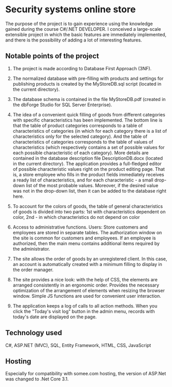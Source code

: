 # Security systems online store

The purpose of the project is to gain experience using the knowledge gained during the course C#/.NET DEVELOPER.
I conceived a large-scale extensible project in which the basic features are immediately implemented, and there is the possibility of adding a lot of interesting features.

## Notable points of the project 

1. The project is made according to Database First Approach (3NF).

2. The normalized database with pre-filling with products and settings for publishing products is created by the MyStoreDB.sql script (located in the current directory). 

4. The database schema is contained in the file MyStoreDB.pdf (created in the dbForge Studio for SQL Server Enterprise). 

3. The idea of a convenient quick filling of goods from different categories with specific characteristics has been implemented. The bottom line is that the table of product categories corresponds to a table of characteristics of categories (in which for each category there is a list of characteristics only for the selected category). And the table of characteristics of categories corresponds to the table of values of characteristics (which respectively contains a set of possible values for each possible characteristic of each category). More details are contained in the database description file DescriptionDB.docx (located in the current directory).
The application provides a full-fledged editor of possible characteristic values right on the product editing page. That is, a store employee who fills in the product fields immediately receives a ready list of characteristics, and for each characteristic - a small drop-down list of the most probable values. Moreover, if the desired value was not in the drop-down list, then it can be added to the database right here.

4. To account for the colors of goods, the table of general characteristics of goods is divided into two parts: 1st with characteristics dependent on color, 2nd - in which characteristics do not depend on color 

5. Access to administrative functions. Users: Store customers and employees are stored in separate tables. The authorization window on the site is common for customers and employees. If an employee is authorized, then the main menu contains additional items required by the administrator.

6. The site allows the order of goods by an unregistered client. In this case, an account is automatically created with a minimum filling to display in the order manager.

7. The site provides a nice look: with the help of CSS, the elements are arranged consistently in an ergonomic order. Provides the necessary optimization of the arrangement of elements when resizing the browser window. Simple JS functions are used for convenient user interaction. 

8. The application keeps a log of calls to all action methods. When you click the "Today's visit log" button in the admin menu, records with today's date are displayed on the page.

## Technology used 

C#, ASP.NET (MVC), SQL, Entity Framework, HTML, CSS, JavaScript

## Hosting 

Especially for compatibility with somee.com hosting, the version of ASP.Net was changed to .Net Core 3.1.
